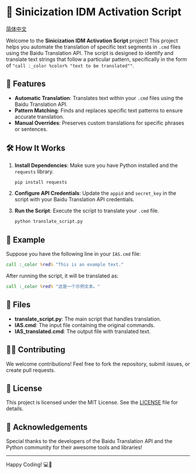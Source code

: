 # 🌟 Sinicization IDM Activation Script

[简体中文](README.md)

Welcome to the **Sinicization IDM Activation Script** project! This project helps you automate the translation of specific text segments in `.cmd` files using the Baidu Translation API. The script is designed to identify and translate text strings that follow a particular pattern, specifically in the form of `"call :_color %color% "text to be translated""`.

## 🚀 Features

- **Automatic Translation**: Translates text within your `.cmd` files using the Baidu Translation API.
- **Pattern Matching**: Finds and replaces specific text patterns to ensure accurate translation.
- **Manual Overrides**: Preserves custom translations for specific phrases or sentences.

## 🛠 How It Works

1. **Install Dependencies**: Make sure you have Python installed and the `requests` library.
   ```bash
   pip install requests
   ```

2. **Configure API Credentials**: Update the `appid` and `secret_key` in the script with your Baidu Translation API credentials.
3. **Run the Script**: Execute the script to translate your `.cmd` file.
   ```bash
   python translate_script.py
   ```

## 📄 Example

Suppose you have the following line in your `IAS.cmd` file:

```cmd
call :_color %red% "This is an example text."
```

After running the script, it will be translated as:

```cmd
call :_color %red% "这是一个示例文本。"
```

## 📂 Files

- **translate_script.py**: The main script that handles translation.
- **IAS.cmd**: The input file containing the original commands.
- **IAS_translated.cmd**: The output file with translated text.

## 👨‍💻 Contributing

We welcome contributions! Feel free to fork the repository, submit issues, or create pull requests.

## 📝 License

This project is licensed under the MIT License. See the [LICENSE](LICENSE) file for details.

## 🙏 Acknowledgements

Special thanks to the developers of the Baidu Translation API and the Python community for their awesome tools and libraries!

---

Happy Coding! 💻🎉




